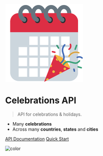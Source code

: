 <img width="250px" src="_media/logo.png" alt="logo" />

# Celebrations API

> API for celebrations & holidays.

* Many **celebrations**
* Across many **countries**, **states** and **cities**

[API Documentation](https://celebrationsapi.dev/documentation)
[Quick Start](Quick_Start)

![color](#FBFBFB)
